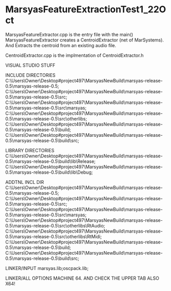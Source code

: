 # MarsyasFeatureExtractionTest1_22Oct

MarsyasFeatureExtractor.cpp is the entry file with the main()
MarsyasFeatureExtractor creates a CentroidExtractor (net of MarSystems).
And Extracts the centroid from an existing audio file.

CentroidExtractor.cpp is the implmentation of CentroidExtractor.h

VISUAL STUDIO STUFF

INCLUDE DIRECTORIES
C:\Users\Owner\Desktop\#project497\MarsyasNewBuild\marsyas-release-0.5\marsyas-release-0.5;
C:\Users\Owner\Desktop\#project497\MarsyasNewBuild\marsyas-release-0.5\marsyas-release-0.5\src;
C:\Users\Owner\Desktop\#project497\MarsyasNewBuild\marsyas-release-0.5\marsyas-release-0.5\src\marsyas;
C:\Users\Owner\Desktop\#project497\MarsyasNewBuild\marsyas-release-0.5\marsyas-release-0.5\src\otherlibs;
C:\Users\Owner\Desktop\#project497\MarsyasNewBuild\marsyas-release-0.5\marsyas-release-0.5\build;
C:\Users\Owner\Desktop\#project497\MarsyasNewBuild\marsyas-release-0.5\marsyas-release-0.5\build\src;

LIBRARY DIRECTORIES
C:\Users\Owner\Desktop\#project497\MarsyasNewBuild\marsyas-release-0.5\marsyas-release-0.5\build\lib\Release;
C:\Users\Owner\Desktop\#project497\MarsyasNewBuild\marsyas-release-0.5\marsyas-release-0.5\build\lib\Debug;

ADDTNL INCL DIR
C:\Users\Owner\Desktop\#project497\MarsyasNewBuild\marsyas-release-0.5\marsyas-release-0.5;
C:\Users\Owner\Desktop\#project497\MarsyasNewBuild\marsyas-release-0.5\marsyas-release-0.5\src;
C:\Users\Owner\Desktop\#project497\MarsyasNewBuild\marsyas-release-0.5\marsyas-release-0.5\src\marsyas;
C:\Users\Owner\Desktop\#project497\MarsyasNewBuild\marsyas-release-0.5\marsyas-release-0.5\src\otherlibs\RtAudio;
C:\Users\Owner\Desktop\#project497\MarsyasNewBuild\marsyas-release-0.5\marsyas-release-0.5\src\otherlibs\RtMidi;
C:\Users\Owner\Desktop\#project497\MarsyasNewBuild\marsyas-release-0.5\marsyas-release-0.5\build;
C:\Users\Owner\Desktop\#project497\MarsyasNewBuild\marsyas-release-0.5\marsyas-release-0.5\build\src;

LINKER/INPUT
marsyas.lib;oscpack.lib;

LINKER/ALL OPTIONS MACHINE 64. AND CHECK THE UPPER TAB ALSO X64!
